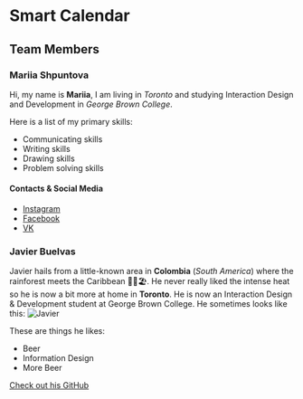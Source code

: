 # Smart Calendar

## Team Members

### Mariia Shpuntova

Hi, my name is **Mariia**, I am living in *Toronto* and studying Interaction Design and Development in *George Brown College*.

Here is a list of my primary skills:
* Communicating skills
* Writing skills
* Drawing skills
* Problem solving skills

#### Contacts & Social Media
* [Instagram](https://www.instagram.com/marrriia.s/)
* [Facebook](https://www.facebook.com/people/Maria-Shpuntova/100010805882816)
* [VK](https://vk.com/masha211999)

### Javier Buelvas

Javier hails from a little-known area in **Colombia** (_South America_) where the rainforest meets the Caribbean 🌳🌴🏖.
He never really liked the intense heat so he is now a bit more at home in **Toronto**.
He is now an Interaction Design & Development student at George Brown College.
He sometimes looks like this:
![Javier](https://i.imgur.com/v4BMH9b.jpg)

  These are things he likes:
  * Beer
  * Information Design
  * More Beer

[Check out his GitHub](https://github.com/javier-buelvas)
